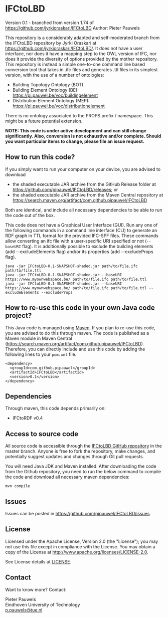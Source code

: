 # IFCtoLBD
Version 0.1 - branched from version 1.74 of https://github.com/jyrkioraskari/IFCtoLBD
Author: Pieter Pauwels

This repository is a considerably adapted and self-moderated branch from the IFCtoLBD repository by Jyrki Oraskari at https://github.com/jyrkioraskari/IFCtoLBD/. It does not have a user interface, nor does it have a mapping step to the OWL version of IFC, nor does it provide the diversity of options provided by the mother repository. This repository is instead a simple one-to-one command line based conversion tool that takes in .ifc files and generates .ttl files in its simplest version, with the use of a number of ontologies:

- Building Topology Ontology (BOT)
- Building Element Ontology (BE): https://pi.pauwel.be/voc/buildingelement
- Distribution Element Ontology (MEP): https://pi.pauwel.be/voc/distributionelement

There is no ontology associated to the PROPS prefix / namespace. This might be a future potential extension.

__NOTE: This code is under active development and can still change significantly. Also, conversion is not exhaustive and/or complete. Should you want particular items to change, please file an issue request.__

## How to run this code?
If you simply want to run your computer on your device, you are advised to download
- the shaded executable JAR archive from the GitHub Release folder at https://github.com/pipauwel/IFCtoLBD/releases; or
- the shaded executable JAR archive from the Maven Central repository at https://search.maven.org/artifact/com.github.pipauwel/IFCtoLBD  

Both are identical, and include all necessary dependencies to be able to run the code out of the box.

This code does not have a Graphical User Interface (GUI). Run any one of the following commands in a command line interface (CLI) to generate an RDF graph in TTL format for the provided IFC-SPF files. These commands allow converting an ifc file with a user-specific URI specified or not (`--baseURI` flag). It is additionally possible to exclude the building elements (add --excludeElements flag) and/or its properties (add --excludeProps flag).

```
java -jar IFCtoLBD-0.1-SNAPSHOT-shaded.jar path/to/file.ifc path/to/file.ttl
java -jar IFCtoLBD-0.1-SNAPSHOT-shaded.jar --baseURI https://www.myownwebspace.be/ path/to/file.ifc path/to/file.ttl
java -jar IFCtoLBD-0.1-SNAPSHOT-shaded.jar --baseURI https://www.myownwebspace.be/ path/to/file.ifc path/to/file.ttl --excludeElements --excludeProps
```

## How to re-use this code in your own Java code project?
This Java code is managed using [Maven](https://maven.apache.org/). If you plan to re-use this code, you are advised to do this through maven. The code is published as a Maven module in Maven Central (https://search.maven.org/artifact/com.github.pipauwel/IFCtoLBD). Therefore, you can directly include and use this code by adding the following lines to your `pom.xml` file.

```
<dependency>
  <groupId>com.github.pipauwel</groupId>
  <artifactId>IFCtoLBD</artifactId>
  <version>0.1</version>
</dependency>
```

## Dependencies
Through maven, this code depends primarily on:
- IFCtoRDF v0.4

## Access to source code
All source code is accessible through the [IFCtoLBD GitHub repository](https://github.com/pipauwel/IFCtoLBD/) in the master branch. Anyone is free to fork the repository, make changes, and potentially suggest updates and changes through Git pull requests. 

You will need Java JDK and Maven installed. After downloading the code from the Github repository, you need to run the below command to compile the code and download all necessary maven dependencies:

```
mvn compile
```

## Issues
Issues can be posted in https://github.com/pipauwel/IFCtoLBD/issues.

## License
Licensed under the Apache License, Version 2.0 (the "License"); you may not use this file except in compliance with the License. You may obtain a copy of the License at http://www.apache.org/licenses/LICENSE-2.0.

See License details at [LICENSE](LICENSE).

## Contact
Want to know more? Contact:

Pieter Pauwels  
Eindhoven University of Technology  
p.pauwels@tue.nl  
